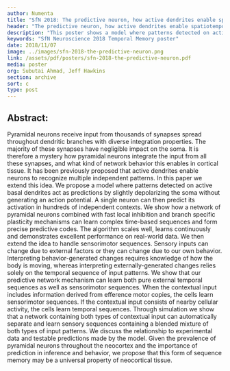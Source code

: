 ```yaml
---
author: Numenta
title: "SfN 2018: The predictive neuron, how active dendrites enable spatiotemporal computation in the neocortex"
header: "The predictive neuron, how active dendrites enable spatiotemporal computation in the neocortex"
description: "This poster shows a model where patterns detected on active basal dendrites act as predictions by slightly depolarizing the soma without generating an action potential. A single neuron can then predict its activation in hundreds of independent contexts. The predictive network mechanism can learn both pure external temporal sequences as well as sensorimotor sequences. When the contextual input includes information derived from efference motor copies, the cells learn sensorimotor sequences. If the contextual input consists of nearby cellular activity, the cells learn temporal sequences."
keywords: "SfN Neuroscience 2018 Temporal Memory poster"
date: 2018/11/07
image: ../images/sfn-2018-the-predictive-neuron.png
link: /assets/pdf/posters/sfn-2018-the-predictive-neuron.pdf
media: poster
org: Subutai Ahmad, Jeff Hawkins
section: archive
sort: c
type: post
---
```


## Abstract:
Pyramidal neurons receive input from thousands of synapses spread throughout dendritic branches with diverse integration properties. The majority of these synapses have negligible impact on the soma. It is therefore a mystery how pyramidal neurons integrate the input from all these synapses, and what kind of network behavior this enables in cortical tissue. It has been previously proposed that active dendrites enable neurons to recognize multiple independent patterns. In this paper we extend this idea. We propose a model where patterns detected on active basal dendrites act as predictions by slightly depolarizing the soma without generating an action potential. A single neuron can then predict its activation in hundreds of independent contexts. We show how a network of pyramidal neurons combined with fast local inhibition and branch specific plasticity mechanisms can learn complex time-based sequences and form precise predictive codes. The algorithm scales well, learns continuously and demonstrates excellent performance on real-world data. We then extend the idea to handle sensorimotor sequences. Sensory inputs can change due to external factors or they can change due to our own behavior. Interpreting behavior-generated changes requires knowledge of how the body is moving, whereas interpreting externally-generated changes relies solely on the temporal sequence of input patterns. We show that our predictive network mechanism can learn both pure external temporal sequences as well as sensorimotor sequences. When the contextual input includes information derived from efference motor copies, the cells learn sensorimotor sequences. If the contextual input consists of nearby cellular activity, the cells learn temporal sequences. Through simulation we show that a network containing both types of contextual input can automatically separate and learn sensory sequences containing a blended mixture of both types of input patterns. We discuss the relationship to experimental data and testable predictions made by the model. Given the prevalence of pyramidal neurons throughout the neocortex and the importance of prediction in inference and behavior, we propose that this form of sequence memory may be a universal property of neocortical tissue.
